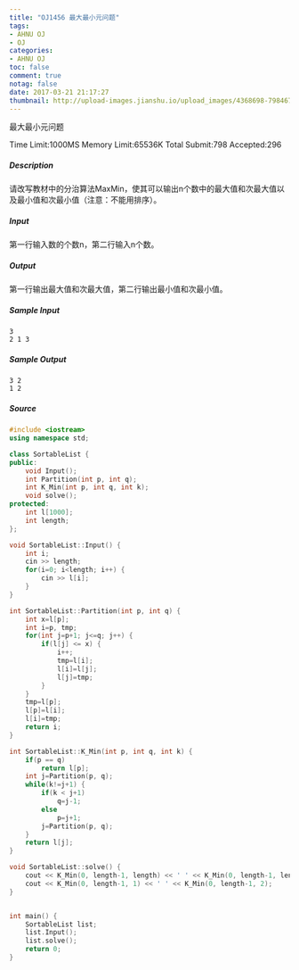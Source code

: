 ```yaml
---
title: "OJ1456 最大最小元问题"
tags:
- AHNU OJ
- OJ
categories:
- AHNU OJ
toc: false
comment: true
notag: false
date: 2017-03-21 21:17:27
thumbnail: http://upload-images.jianshu.io/upload_images/4368698-798467a9d8e45280.png?imageMogr2/auto-orient/strip%7CimageView2/2/w/1240
---
```


最大最小元问题

Time Limit:1000MS  Memory Limit:65536K
Total Submit:798 Accepted:296 

##### Description 

请改写教材中的分治算法MaxMin，使其可以输出n个数中的最大值和次最大值以及最小值和次最小值（注意：不能用排序）。

##### Input 

第一行输入数的个数n，第二行输入n个数。

##### Output 

第一行输出最大值和次最大值，第二行输出最小值和次最小值。

##### Sample Input 

```
3
2 1 3
```

##### Sample Output 

```
3 2
1 2
```

##### Source

```cpp
#include <iostream>
using namespace std;

class SortableList {
public:
	void Input();
	int Partition(int p, int q);
	int K_Min(int p, int q, int k);
	void solve();
protected:
	int l[1000];
	int length;
};

void SortableList::Input() {
	int i;
	cin >> length;
	for(i=0; i<length; i++) {
		cin >> l[i];
	}
}

int SortableList::Partition(int p, int q) {
	int x=l[p];
	int i=p, tmp;
	for(int j=p+1; j<=q; j++) {
		if(l[j] <= x) {
			i++;
			tmp=l[i];
			l[i]=l[j];
			l[j]=tmp;
		}
	}
	tmp=l[p];
	l[p]=l[i];
	l[i]=tmp;
	return i;
}

int SortableList::K_Min(int p, int q, int k) {
	if(p == q)
		return l[p];
	int j=Partition(p, q);
	while(k!=j+1) {
		if(k < j+1)
			q=j-1;
		else
			p=j+1;
		j=Partition(p, q);
	}
	return l[j];
}

void SortableList::solve() {
	cout << K_Min(0, length-1, length) << ' ' << K_Min(0, length-1, length-1) << endl;
	cout << K_Min(0, length-1, 1) << ' ' << K_Min(0, length-1, 2);
}


int main() {
	SortableList list;
	list.Input();
	list.solve();
	return 0;
}
```
